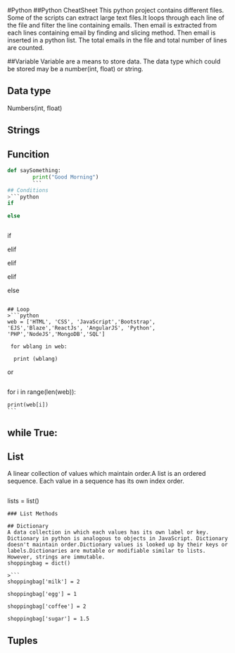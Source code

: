 #Python
##Python CheatSheet
This python project contains different files. Some of the scripts can extract large text files.It loops through each line of the file and filter the line containing emails. Then email is extracted from each lines containing email by finding and slicing method. Then email is inserted in a python list. The total emails in the file and  total number of lines are counted.

##Variable
Variable are a means to store data. The data type which could be stored may be a number(int, float) or string.

## Data type
Numbers(int, float)

## Strings

## Funcition
```python 
def saySomething:
        print("Good Morning")
        ```
## Conditions
>```python
if 

else
```

>```python
 if

elif 

elif

elif

else
```

## Loop
>```python
web = ['HTML', 'CSS', 'JavaScript','Bootstrap', 'EJS','Blaze','ReactJs', 'AngularJS', 'Python', 'PHP','NodeJS','MongoDB','SQL']

 for wblang in web:

  print (wblang)
  ```
  
  or
 > ```python
 
  for i in range(len(web)):
  
    print(web[i])
    ```
    
while True:
  ---

## List
A linear collection of values which maintain order.A list is an ordered sequence. Each value in a sequence has its own index order.

>```python
lists = list()
```
### List Methods

## Dictionary
A data collection in which each values has its own label or key. Dictionary in python is analogous to objects in JavaScript. Dictionary doesn't maintain order.Dictionary values is looked up by their keys or labels.Dictionaries are mutable or modifiable similar to lists. However, strings are immutable.
shoppingbag = dict()

>```
shoppingbag['milk'] = 2

shoppingbag['egg'] = 1

shoppingbag['coffee'] = 2

shoppingbag['sugar'] = 1.5
```


## Tuples

